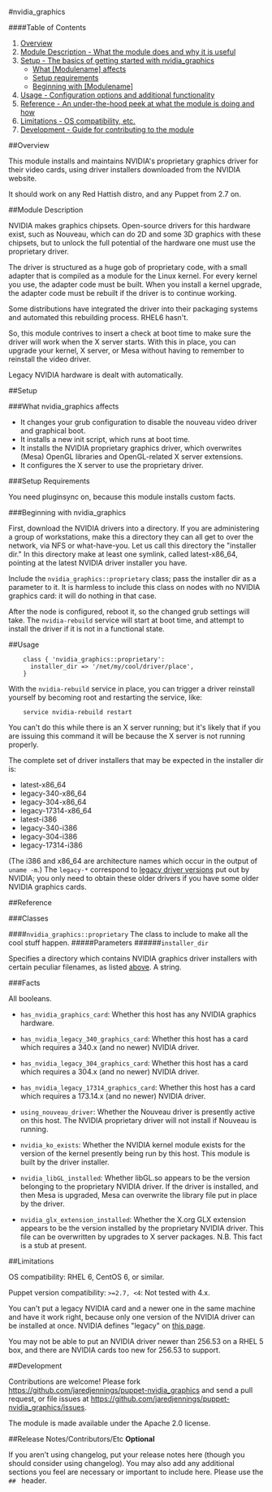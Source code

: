 #nvidia_graphics

####Table of Contents

1. [Overview](#overview)
2. [Module Description - What the module does and why it is useful](#module-description)
3. [Setup - The basics of getting started with nvidia_graphics](#setup)
    * [What [Modulename] affects](#what-nvidia_graphics-affects)
    * [Setup requirements](#setup-requirements)
    * [Beginning with [Modulename]](#beginning-with-nvidia_graphics)
4. [Usage - Configuration options and additional functionality](#usage)
5. [Reference - An under-the-hood peek at what the module is doing and how](#reference)
5. [Limitations - OS compatibility, etc.](#limitations)
6. [Development - Guide for contributing to the module](#development)

##Overview

This module installs and maintains NVIDIA's proprietary graphics
driver for their video cards, using driver installers downloaded from
the NVIDIA website.

It should work on any Red Hattish distro, and any Puppet from 2.7 on.

##Module Description

NVIDIA makes graphics chipsets. Open-source drivers for this hardware
exist, such as Nouveau, which can do 2D and some 3D graphics with
these chipsets, but to unlock the full potential of the hardware one
must use the proprietary driver.

The driver is structured as a huge gob of proprietary code, with a
small adapter that is compiled as a module for the Linux kernel. For
every kernel you use, the adapter code must be built. When you install
a kernel upgrade, the adapter code must be rebuilt if the driver is to
continue working.

Some distributions have integrated the driver into their packaging
systems and automated this rebuilding process. RHEL6 hasn't.

So, this module contrives to insert a check at boot time to make sure
the driver will work when the X server starts. With this in place, you
can upgrade your kernel, X server, or Mesa without having to remember
to reinstall the video driver.

Legacy NVIDIA hardware is dealt with automatically.


##Setup

###What nvidia_graphics affects

* It changes your grub configuration to disable the nouveau video
  driver and graphical boot.
* It installs a new init script, which runs at boot time.
* It installs the NVIDIA proprietary graphics driver, which
  overwrites (Mesa) OpenGL libraries and OpenGL-related X server
  extensions.
* It configures the X server to use the proprietary driver.


###Setup Requirements

You need pluginsync on, because this module installs custom facts.

	
###Beginning with nvidia_graphics

First, download the NVIDIA drivers into a directory. If you are
administering a group of workstations, make this a directory they can
all get to over the network, via NFS or what-have-you. Let us call
this directory the "installer dir." In this directory make at least
one symlink, called latest-x86_64, pointing at the latest NVIDIA
driver installer you have.

Include the `nvidia_graphics::proprietary` class; pass the installer
dir as a parameter to it. It is harmless to include this class on
nodes with no NVIDIA graphics card: it will do nothing in that
case.

After the node is configured, reboot it, so the changed grub settings
will take. The `nvidia-rebuild` service will start at boot time, and
attempt to install the driver if it is not in a functional state.


##Usage

```
    class { 'nvidia_graphics::proprietary':
      installer_dir => '/net/my/cool/driver/place',
    }
```

With the `nvidia-rebuild` service in place, you can trigger a driver
reinstall yourself by becoming root and restarting the service, like:

```
    service nvidia-rebuild restart
```

You can't do this while there is an X server running; but it's likely
that if you are issuing this command it will be because the X server
is not running properly.

The complete set of driver installers that may be expected in the
installer dir is:

* latest-x86_64
* legacy-340-x86_64
* legacy-304-x86_64
* legacy-17314-x86_64
* latest-i386
* legacy-340-i386
* legacy-304-i386
* legacy-17314-i386

(The i386 and x86_64 are architecture names which occur in the output
of `uname -m`.) The `legacy-*` correspond to [legacy driver
versions](http://www.nvidia.com/object/IO_32667.html) put out by
NVIDIA; you only need to obtain these older drivers if you have some
older NVIDIA graphics cards.


##Reference

###Classes

####`nvidia_graphics::proprietary`
The class to include to make all the cool stuff happen.
#####Parameters
######`installer_dir`

Specifies a directory which contains NVIDIA graphics driver installers
with certain peculiar filenames, as listed [above](#usage). A string.


###Facts

All booleans.

* `has_nvidia_graphics_card`: Whether this host has any NVIDIA
  graphics hardware.

* `has_nvidia_legacy_340_graphics_card`: Whether this host has a card
  which requires a 340.x (and no newer) NVIDIA driver.

* `has_nvidia_legacy_304_graphics_card`: Whether this host has a card
  which requires a 304.x (and no newer) NVIDIA driver.

* `has_nvidia_legacy_17314_graphics_card`: Whether this host has a
  card which requires a 173.14.x (and no newer) NVIDIA driver.

* `using_nouveau_driver`: Whether the Nouveau driver is presently
  active on this host. The NVIDIA proprietary driver will not install
  if Nouveau is running.

* `nvidia_ko_exists`: Whether the NVIDIA kernel module exists for the
  version of the kernel presently being run by this host. This module
  is built by the driver installer.

* `nvidia_libGL_installed`: Whether libGL.so appears to be the version
  belonging to the proprietary NVIDIA driver. If the driver is
  installed, and then Mesa is upgraded, Mesa can overwrite the library
  file put in place by the driver.

* `nvidia_glx_extension_installed`: Whether the X.org GLX extension
  appears to be the version installed by the proprietary NVIDIA
  driver. This file can be overwritten by upgrades to X server
  packages. N.B. This fact is a stub at present.


##Limitations

OS compatibility: RHEL 6, CentOS 6, or similar.

Puppet version compatibility: `>=2.7, <4`: Not tested with 4.x.

You can't put a legacy NVIDIA card and a newer one in the same machine
and have it work right, because only one version of the NVIDIA driver
can be installed at once. NVIDIA defines "legacy" on [this
page](http://www.nvidia.com/object/IO_32667.html).

You may not be able to put an NVIDIA driver newer than 256.53 on a
RHEL 5 box, and there are NVIDIA cards too new for 256.53 to support.


##Development

Contributions are welcome! Please fork
https://github.com/jaredjennings/puppet-nvidia_graphics and send a
pull request, or file issues at
https://github.com/jaredjennings/puppet-nvidia_graphics/issues.

The module is made available under the Apache 2.0 license.


##Release Notes/Contributors/Etc **Optional**

If you aren't using changelog, put your release notes here (though you should consider using changelog). You may also add any additional sections you feel are necessary or important to include here. Please use the `## ` header. 
